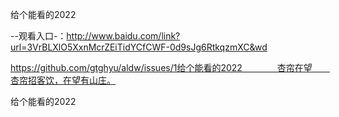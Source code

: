 给个能看的2022

--观看入口-：http://www.baidu.com/link?url=3VrBLXlO5XxnMcrZEiTidYCfCWF-0d9sJg6RtkqzmXC&wd

https://github.com/gtghyu/aldw/issues/1给个能看的2022　　　　杏帘在望　　杏帘招客饮，在望有山庄。

给个能看的2022
